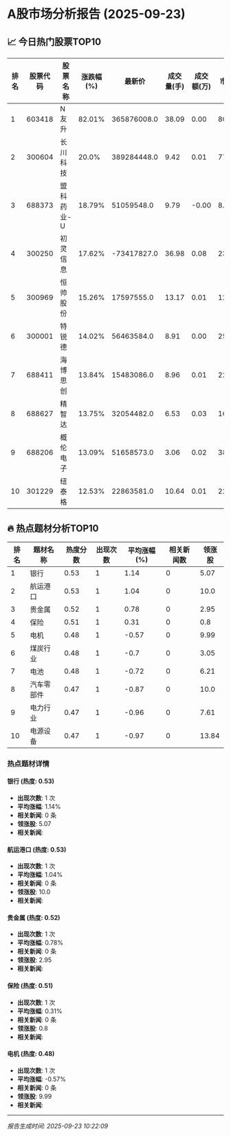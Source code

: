 # A股市场分析报告 (2025-09-23)

## 📈 今日热门股票TOP10

| 排名 | 股票代码 | 股票名称 | 涨跌幅(%) | 最新价 | 成交量(手) | 成交额(万) | 市盈率 | 市值(亿) |
|------|----------|----------|-----------|--------|------------|------------|--------|----------|
| 1 | 603418 | N友升 | 82.01% | 365876008.0 | 38.09 | 0.00 | 80.0 | 0.00 |
| 2 | 300604 | 长川科技 | 20.0% | 389284448.0 | 9.42 | 0.01 | 77.88 | 0.00 |
| 3 | 688373 | 盟科药业-U | 18.79% | 51059548.0 | 9.79 | -0.00 | 8.46 | 0.00 |
| 4 | 300250 | 初灵信息 | 17.62% | -73417827.0 | 36.98 | 0.08 | 23.37 | 0.00 |
| 5 | 300969 | 恒帅股份 | 15.26% | 17597555.0 | 13.17 | 0.01 | 125.3 | -0.00 |
| 6 | 300001 | 特锐德 | 14.02% | 56463584.0 | 8.91 | 0.00 | 25.21 | 0.00 |
| 7 | 688411 | 海博思创 | 13.84% | 15483086.0 | 8.96 | 0.01 | 223.0 | 0.00 |
| 8 | 688627 | 精智达 | 13.75% | 32054482.0 | 6.53 | 0.03 | 164.01 | -0.00 |
| 9 | 688206 | 概伦电子 | 13.09% | 51658573.0 | 3.06 | 0.02 | 38.38 | 0.00 |
| 10 | 301229 | 纽泰格 | 12.53% | 22863581.0 | 10.64 | 0.01 | 22.56 | -0.00 |

## 🔥 热点题材分析TOP10

| 排名 | 题材名称 | 热度分数 | 出现次数 | 平均涨幅(%) | 相关新闻数 | 领涨股 |
|------|----------|----------|----------|-------------|------------|--------|
| 1 | 银行 | 0.53 | 1 | 1.14 | 0 | 5.07 |
| 2 | 航运港口 | 0.53 | 1 | 1.04 | 0 | 10.0 |
| 3 | 贵金属 | 0.52 | 1 | 0.78 | 0 | 2.95 |
| 4 | 保险 | 0.51 | 1 | 0.31 | 0 | 0.8 |
| 5 | 电机 | 0.48 | 1 | -0.57 | 0 | 9.99 |
| 6 | 煤炭行业 | 0.48 | 1 | -0.7 | 0 | 3.05 |
| 7 | 电池 | 0.48 | 1 | -0.72 | 0 | 6.21 |
| 8 | 汽车零部件 | 0.47 | 1 | -0.87 | 0 | 10.0 |
| 9 | 电力行业 | 0.47 | 1 | -0.96 | 0 | 7.61 |
| 10 | 电源设备 | 0.47 | 1 | -0.97 | 0 | 13.84 |

### 热点题材详情


#### 银行 (热度: 0.53)
- **出现次数**: 1 次
- **平均涨幅**: 1.14%
- **相关新闻**: 0 条
- **领涨股**: 5.07
- **相关新闻**:

#### 航运港口 (热度: 0.53)
- **出现次数**: 1 次
- **平均涨幅**: 1.04%
- **相关新闻**: 0 条
- **领涨股**: 10.0
- **相关新闻**:

#### 贵金属 (热度: 0.52)
- **出现次数**: 1 次
- **平均涨幅**: 0.78%
- **相关新闻**: 0 条
- **领涨股**: 2.95
- **相关新闻**:

#### 保险 (热度: 0.51)
- **出现次数**: 1 次
- **平均涨幅**: 0.31%
- **相关新闻**: 0 条
- **领涨股**: 0.8
- **相关新闻**:

#### 电机 (热度: 0.48)
- **出现次数**: 1 次
- **平均涨幅**: -0.57%
- **相关新闻**: 0 条
- **领涨股**: 9.99
- **相关新闻**:

---
*报告生成时间: 2025-09-23 10:22:09*
